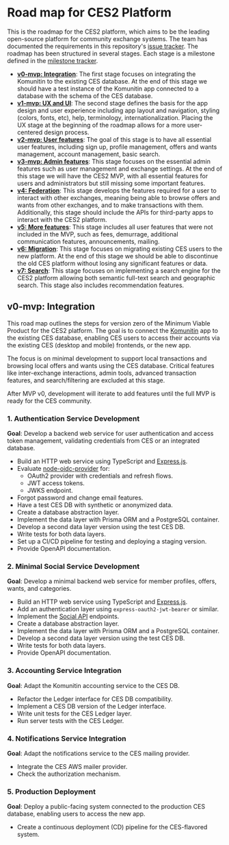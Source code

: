 # Road map for CES2 Platform

This is the roadmap for the CES2 platform, which aims to be the leading open-source platform for community exchange systems. The team has documented the requirements in this repository's [issue tracker](https://github.com/community-exchange-network/ces2/issues). The roadmap has been structured in several stages. Each stage is a milestone defined in the [milestone tracker](https://github.com/community-exchange-network/ces2/milestones).

 - [**v0-mvp: Integration**](https://github.com/community-exchange-network/ces2/milestone/1): The first stage focuses on integrating the Komunitin to the existing CES database. At the end of this stage we should have a test instance of the Komunitin app connected to a database with the schema of the CES database.
 - [**v1-mvp: UX and UI**](https://github.com/community-exchange-network/ces2/milestone/2): The second stage defines the basis for the app design and user experience including app layout and navigation, styling (colors, fonts, etc), help, terminology, internationalization. Placing the UX stage at the beginning of the roadmap allows for a more user-centered design process.
 - [**v2-mvp: User features**](https://github.com/community-exchange-network/ces2/milestone/3): The goal of this stage is to have all essential user features, including sign up, profile management, offers and wants management, account management, basic search.
 - [**v3-mvp: Admin features**](https://github.com/community-exchange-network/ces2/milestone/4): This stage focuses on the essential admin features such as user management and exchange settings. At the end of this stage we will have the CES2 MVP, with all essential features for users and administrators but still missing some important features.
 - [**v4: Federation**](https://github.com/community-exchange-network/ces2/milestone/5): This stage develops the features required for a user to interact with other exchanges, meaning being able to browse offers and wants from other exchanges, and to make transactions with them. Additionally, this stage should include the APIs for third-party apps to interact with the CES2 platform.
 - [**v5: More features**](https://github.com/community-exchange-network/ces2/milestone/6): This stage includes all user features that were not included in the MVP, such as fees, demurrage, additional communication features, announcements, mailing.
 - [**v6: Migration**](https://github.com/community-exchange-network/ces2/milestone/7): This stage focuses on migrating existing CES users to the new platform. At the end of this stage we should be able to discontinue the old CES platform without losing any significant features or data.
 - [**v7: Search**](https://github.com/community-exchange-network/ces2/milestone/8): This stage focuses on implementing a search engine for the CES2 platform allowing both semantic full-text search and geographic search. This stage also includes recommendation features.

## v0-mvp: Integration

This road map outlines the steps for version zero of the Minimum Viable Product for the CES2 platform. The goal is to connect the [Komunitin](https://docs.komunitin.org/) app to the existing CES database, enabling CES users to access their accounts via the existing CES (desktop and mobile) frontends, or the new app.

The focus is on minimal development to support local transactions and browsing local offers and wants using the CES database. Critical features like inter-exchange interactions, admin tools, advanced transaction features, and search/filtering are excluded at this stage.

After MVP v0, development will iterate to add features until the full MVP is ready for the CES community.

### 1. Authentication Service Development

**Goal**: Develop a backend web service for user authentication and access token management, validating credentials from CES or an integrated database.

* Build an HTTP web service using TypeScript and [Express.js](http://Express.js).
* Evaluate [node-oidc-provider](https://github.com/panva/node-oidc-provider) for:
  * OAuth2 provider with credentials and refresh flows.
  * JWT access tokens.
  * JWKS endpoint.
* Forgot password and change email features.
* Have a test CES DB with synthetic or anonymized data.
* Create a database abstraction layer.
* Implement the data layer with Prisma ORM and a PostgreSQL container.
* Develop a second data layer version using the test CES DB.
* Write tests for both data layers.
* Set up a CI/CD pipeline for testing and deploying a staging version.
* Provide OpenAPI documentation.

### 2. Minimal Social Service Development

**Goal**: Develop a minimal backend web service for member profiles, offers, wants, and categories.

* Build an HTTP web service using TypeScript and [Express.js](http://Express.js).
* Add an authentication layer using `express-oauth2-jwt-bearer` or similar.
* Implement the [Social API](https://petstore.swagger.io/?url=https://raw.githubusercontent.com/komunitin/komunitin-api/refs/heads/master/social/openapi.yaml) endpoints.
* Create a database abstraction layer.
* Implement the data layer with Prisma ORM and a PostgreSQL container.
* Develop a second data layer version using the test CES DB.
* Write tests for both data layers.
* Provide OpenAPI documentation.

### 3. Accounting Service Integration

**Goal**: Adapt the Komunitin accounting service to the CES DB.

* Refactor the Ledger interface for CES DB compatibility.
* Implement a CES DB version of the Ledger interface.
* Write unit tests for the CES Ledger layer.
* Run server tests with the CES Ledger.

### 4. Notifications Service Integration

**Goal**: Adapt the notifications service to the CES mailing provider.

* Integrate the CES AWS mailer provider.
* Check the authorization mechanism.

### 5. Production Deployment

**Goal**: Deploy a public-facing system connected to the production CES database, enabling users to access the new app.

* Create a continuous deployment (CD) pipeline for the CES-flavored system.
